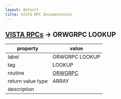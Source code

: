 ```yaml
---
layout: default
title: VISTA RPC documentation
---
```




## [VISTA RPCs](TableOfContent.md) &#8594; ORWGRPC LOOKUP 

 property | value 
--- | --- 
 label | ORWGRPC LOOKUP
 tag | LOOKUP
 routine | [ORWGRPC](http://code.osehra.org/dox/Routine_ORWGRPC_source.html)
 return value type | ARRAY
 description | 